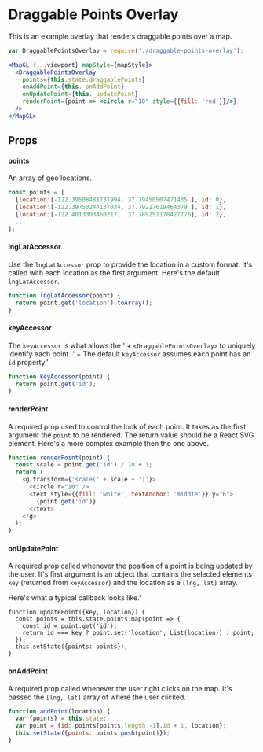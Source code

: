 # Draggable Points Overlay

This is an example overlay that renders draggable points over a map.

```jsx
var DraggablePointsOverlay = require('./draggable-points-overlay');

<MapGL {...viewport} mapStyle={mapStyle}>
  <DraggablePointsOverlay
    points={this.state.draggablePoints}
    onAddPoint={this._onAddPoint}
    onUpdatePoint={this._updatePoint}
    renderPoint={point => <circle r="10" style={{fill: 'red'}}/>}
  />
</MapGL>
```

## Props

#### points

An array of geo locations.

```js
const points = [
  {location:[-122.39508481737994, 37.79450507471435 ], id: 0},
  {location:[-122.39750244137034, 37.79227619464379 ], id: 1},
  {location:[-122.4013303460217,  37.789251178427776], id: 2},
  ...
];
```

#### lngLatAccessor

Use the `lngLatAccessor` prop to provide the location in a custom format. It's called with each location as the first argument. Here's the default `lngLatAccessor`.

```js
function lngLatAccessor(point) {
  return point.get('location').toArray();
}
```

#### keyAccessor

The `keyAccessor` is what allows the ' +
`<DraggablePointsOverlay>` to uniquely identify each point. ' +
The default `keyAccessor` assumes each point has an `id` property.'

```js
function keyAccessor(point) {
  return point.get('id');
}
```

#### renderPoint

A required prop used to control the look of each point. It takes as the first argument the `point` to be rendered. The return value should be a React SVG element. Here's a more complex example then the one above.

```js
function renderPoint(point) {
  const scale = point.get('id') / 10 + 1;
  return (
    <g transform={'scale(' + scale + ')'}>
      <circle r="10" />
      <text style={{fill: 'white', textAnchor: 'middle'}} y="6">
        {point.get('id')}
      </text>
    </g>
  );
}
```

#### onUpdatePoint

A required prop called whenever the position of a point is being updated by the user. It's first argument is an object that contains the selected elements `key` (returned from `keyAccessor`) and the location as a `[lng, lat]` array.

Here's what a typical callback looks like.'

```
function updatePoint({key, location}) {
  const points = this.state.points.map(point => {
    const id = point.get('id');
    return id === key ? point.set('location', List(location)) : point;
  });
  this.setState({points: points});
}
```

#### onAddPoint

A required prop called whenever the user right clicks on the map. It's passed the `[lng, lat]` array of where the user clicked.

```js
function addPoint(location) {
  var {points} = this.state;
  var point = {id: points[points.length -1].id + 1, location};
  this.setState({points: points.push(point)});
}
```
